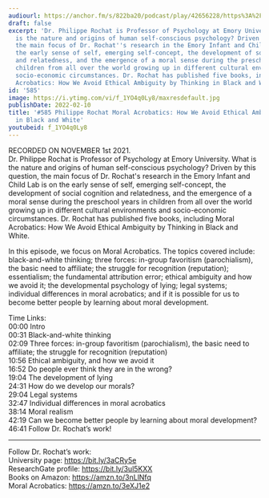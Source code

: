 ```yaml
---
audiourl: https://anchor.fm/s/822ba20/podcast/play/42656228/https%3A%2F%2Fd3ctxlq1ktw2nl.cloudfront.net%2Fstaging%2F2021-10-1%2F67fe621c-fecf-6b39-2fd4-aa14181d7c7f.m4a
draft: false
excerpt: 'Dr. Philippe Rochat is Professor of Psychology at Emory University. What
  is the nature and origins of human self-conscious psychology? Driven by this question,
  the main focus of Dr. Rochat''s research in the Emory Infant and Child Lab is on
  the early sense of self, emerging self-concept, the development of social cognition
  and relatedness, and the emergence of a moral sense during the preschool years in
  children from all over the world growing up in different cultural environments and
  socio-economic circumstances. Dr. Rochat has published five books, including Moral
  Acrobatics: How We Avoid Ethical Ambiguity by Thinking in Black and White.'
id: '585'
image: https://i.ytimg.com/vi/f_1YO4q0Ly8/maxresdefault.jpg
publishDate: 2022-02-10
title: '#585 Philippe Rochat Moral Acrobatics: How We Avoid Ethical Ambiguity by Thinking
  in Black and White'
youtubeid: f_1YO4q0Ly8
---
```

<div class="timelinks">

RECORDED ON NOVEMBER 1st 2021.  
Dr. Philippe Rochat is Professor of Psychology at Emory University. What is the nature and origins of human self-conscious psychology? Driven by this question, the main focus of Dr. Rochat's research in the Emory Infant and Child Lab is on the early sense of self, emerging self-concept, the development of social cognition and relatedness, and the emergence of a moral sense during the preschool years in children from all over the world growing up in different cultural environments and socio-economic circumstances. Dr. Rochat has published five books, including Moral Acrobatics: How We Avoid Ethical Ambiguity by Thinking in Black and White.

In this episode, we focus on Moral Acrobatics. The topics covered include: black-and-white thinking; three forces: in-group favoritism (parochialism), the basic need to affiliate; the struggle for recognition (reputation); essentialism; the fundamental attribution error; ethical ambiguity and how we avoid it; the developmental psychology of lying; legal systems; individual differences in moral acrobatics; and if it is possible for us to become better people by learning about moral development.

Time Links:  
<time>00:00</time> Intro  
<time>00:31</time> Black-and-white thinking  
<time>02:09</time> Three forces: in-group favoritism (parochialism), the basic need to affiliate; the struggle for recognition (reputation)  
<time>10:56</time> Ethical ambiguity, and how we avoid it  
<time>16:52</time> Do people ever think they are in the wrong?  
<time>19:04</time> The development of lying  
<time>24:31</time> How do we develop our morals?  
<time>29:04</time> Legal systems  
<time>32:47</time> Individual differences in moral acrobatics  
<time>38:14</time> Moral realism  
<time>42:19</time> Can we become better people by learning about moral development?  
<time>46:41</time> Follow Dr. Rochat’s work!

---

Follow Dr. Rochat’s work:  
University page: https://bit.ly/3aCRy5e  
ResearchGate profile: https://bit.ly/3ul5KXX  
Books on Amazon: https://amzn.to/3nLlNfq  
Moral Acrobatics: https://amzn.to/3eXJ1e2
</div>

